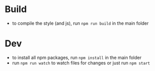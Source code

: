 # Build
* to compile the style (and js), run ```npm run build``` in the main folder

# Dev
* to install all npm packages, run ```npm install``` in the main folder
* run ```npm run watch``` to watch files for changes or just run ```npm start```
